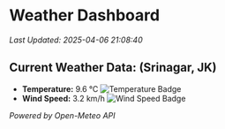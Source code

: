 
# Weather Dashboard

_Last Updated: 2025-04-06 21:08:40_

## Current Weather Data: (Srinagar, JK)
- **Temperature:** 9.6 °C ![Temperature Badge](https://img.shields.io/badge/Temperature-Low%20Temp-blue)
- **Wind Speed:** 3.2 km/h ![Wind Speed Badge](https://img.shields.io/badge/Wind%20Speed-Light%20Wind-blue)

*Powered by Open-Meteo API*
